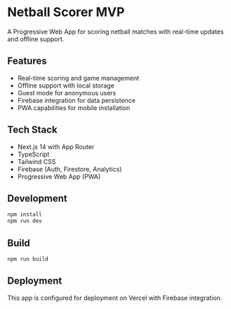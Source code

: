 # Netball Scorer MVP

A Progressive Web App for scoring netball matches with real-time updates and offline support.

## Features

- Real-time scoring and game management
- Offline support with local storage
- Guest mode for anonymous users
- Firebase integration for data persistence
- PWA capabilities for mobile installation

## Tech Stack

- Next.js 14 with App Router
- TypeScript
- Tailwind CSS
- Firebase (Auth, Firestore, Analytics)
- Progressive Web App (PWA)

## Development

```bash
npm install
npm run dev
```

## Build

```bash
npm run build
```

## Deployment

This app is configured for deployment on Vercel with Firebase integration.

<!-- Build fix deployed at: 2024-12-19 -->
<!-- Force Vercel to pick up new commit: 2024-12-19 16:12 -->
